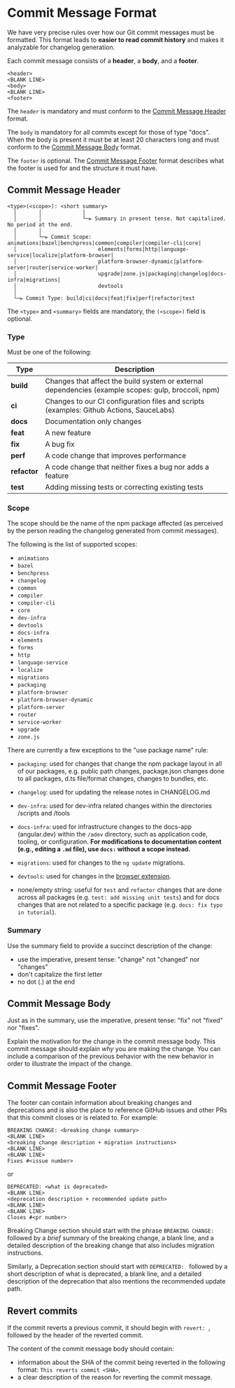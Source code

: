 # Commit Message Format

We have very precise rules over how our Git commit messages must be formatted.
This format leads to **easier to read commit history** and makes it analyzable for changelog generation.

Each commit message consists of a **header**, a **body**, and a **footer**.


```
<header>
<BLANK LINE>
<body>
<BLANK LINE>
<footer>
```

The `header` is mandatory and must conform to the [Commit Message Header](#commit-header) format.

The `body` is mandatory for all commits except for those of type "docs".
When the body is present it must be at least 20 characters long and must conform to the [Commit Message Body](#commit-body) format.

The `footer` is optional. The [Commit Message Footer](#commit-footer) format describes what the footer is used for and the structure it must have.


## <a name="commit-header"></a>Commit Message Header

```
<type>(<scope>): <short summary>
  │       │             │
  │       │             └─⫸ Summary in present tense. Not capitalized. No period at the end.
  │       │
  │       └─⫸ Commit Scope: animations|bazel|benchpress|common|compiler|compiler-cli|core|
  │                          elements|forms|http|language-service|localize|platform-browser|
  │                          platform-browser-dynamic|platform-server|router|service-worker|
  │                          upgrade|zone.js|packaging|changelog|docs-infra|migrations|
  │                          devtools
  │
  └─⫸ Commit Type: build|ci|docs|feat|fix|perf|refactor|test
```

The `<type>` and `<summary>` fields are mandatory, the `(<scope>)` field is optional.


### Type

Must be one of the following:

| Type         | Description                                                                                         |
|--------------|-----------------------------------------------------------------------------------------------------|
| **build**    | Changes that affect the build system or external dependencies (example scopes: gulp, broccoli, npm) |
| **ci**       | Changes to our CI configuration files and scripts (examples: Github Actions, SauceLabs)             |
| **docs**     | Documentation only changes                                                                          |
| **feat**     | A new feature                                                                                       |
| **fix**      | A bug fix                                                                                           |
| **perf**     | A code change that improves performance                                                             |
| **refactor** | A code change that neither fixes a bug nor adds a feature                                           |
| **test**     | Adding missing tests or correcting existing tests                                                   |


### <a name="scope"></a> Scope
The scope should be the name of the npm package affected (as perceived by the person reading the changelog generated from commit messages).

The following is the list of supported scopes:

* `animations`
* `bazel`
* `benchpress`
* `changelog`
* `common`
* `compiler`
* `compiler-cli`
* `core`
* `dev-infra`
* `devtools`
* `docs-infra`
* `elements`
* `forms`
* `http`
* `language-service`
* `localize`
* `migrations`
* `packaging`
* `platform-browser`
* `platform-browser-dynamic`
* `platform-server`
* `router`
* `service-worker`
* `upgrade`
* `zone.js`

There are currently a few exceptions to the "use package name" rule:

* `packaging`: used for changes that change the npm package layout in all of our packages, e.g. public path changes, package.json changes done to all packages, d.ts file/format changes, changes to bundles, etc.

* `changelog`: used for updating the release notes in CHANGELOG.md

* `dev-infra`: used for dev-infra related changes within the directories /scripts and /tools

* `docs-infra`: used for infrastructure changes to the docs-app (angular.dev) within the `/adev` directory, such as application code, tooling, or configuration. **For modifications to documentation content (e.g., editing a `.md` file), use `docs:` without a scope instead.**

* `migrations`: used for changes to the `ng update` migrations.

* `devtools`: used for changes in the [browser extension](../devtools/README.md).

* none/empty string: useful for `test` and `refactor` changes that are done across all packages (e.g. `test: add missing unit tests`) and for docs changes that are not related to a specific package (e.g. `docs: fix typo in tutorial`).


### Summary

Use the summary field to provide a succinct description of the change:

* use the imperative, present tense: "change" not "changed" nor "changes"
* don't capitalize the first letter
* no dot (.) at the end


## <a name="commit-body"></a>Commit Message Body

Just as in the summary, use the imperative, present tense: "fix" not "fixed" nor "fixes".

Explain the motivation for the change in the commit message body. This commit message should explain _why_ you are making the change.
You can include a comparison of the previous behavior with the new behavior in order to illustrate the impact of the change.


## <a name="commit-footer"></a>Commit Message Footer

The footer can contain information about breaking changes and deprecations and is also the place to reference GitHub issues and other PRs that this commit closes or is related to.
For example:

```
BREAKING CHANGE: <breaking change summary>
<BLANK LINE>
<breaking change description + migration instructions>
<BLANK LINE>
<BLANK LINE>
Fixes #<issue number>
```

or

```
DEPRECATED: <what is deprecated>
<BLANK LINE>
<deprecation description + recommended update path>
<BLANK LINE>
<BLANK LINE>
Closes #<pr number>
```

Breaking Change section should start with the phrase `BREAKING CHANGE: ` followed by a *brief* summary of the breaking change, a blank line, and a detailed description of the breaking change that also includes migration instructions.

Similarly, a Deprecation section should start with `DEPRECATED: ` followed by a short description of what is deprecated, a blank line, and a detailed description of the deprecation that also mentions the recommended update path.

## Revert commits

If the commit reverts a previous commit, it should begin with `revert: `, followed by the header of the reverted commit.

The content of the commit message body should contain:

- information about the SHA of the commit being reverted in the following format: `This reverts commit <SHA>`,
- a clear description of the reason for reverting the commit message.




[angularjs-commit-message-format]: https://docs.google.com/document/d/1QrDFcIiPjSLDn3EL15IJygNPiHORgU1_OOAqWjiDU5Y/edit#